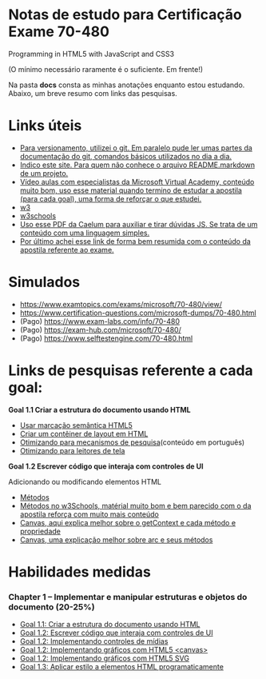 # Notas de estudo para Certificação Exame 70-480
Programming in HTML5 with JavaScript and CSS3

(O mínimo necessário raramente é o suficiente. Em frente!)

Na pasta **docs** consta as minhas anotações enquanto estou estudando. Abaixo, um breve resumo com links das pesquisas. 

# Links úteis
* [Para versionamento, utilizei o git. Em paralelo pude ler umas partes da documentação do git, comandos básicos utilizados no dia a dia.](https://git-scm.com/doc)
* [Indico este site. Para quem não conhece o arquivo README.markdown de um projeto.](https://dillinger.io/)
* [Vídeo aulas com especialistas da Microsoft Virtual Academy, conteúdo muito bom, uso esse material quando termino de estudar a apostila (para cada goal), uma forma de reforçar o que estudei.](https://channel9.msdn.com/Series/Developing-in-HTML5-with-JavaScript-and-CSS3-Jump-Start)
* [w3](https://www.w3.org/)
* [w3schools](https://www.w3schools.com/html/html5_intro.asp)
* [Uso esse PDF da Caelum para auxiliar e tirar dúvidas JS. Se trata de um conteúdo com uma linguagem simples.](./docs/caelum-html-css-javascript)
* [Por último achei esse link de forma bem resumida com o conteúdo da apostila referente ao exame.](http://www.infocodify.com/)

# Simulados
* https://www.examtopics.com/exams/microsoft/70-480/view/
* https://www.certification-questions.com/microsoft-dumps/70-480.html
* (Pago) https://www.exam-labs.com/info/70-480
* (Pago) https://exam-hub.com/microsoft/70-480/
* (Pago) https://www.selftestengine.com/70-480.html


# Links de pesquisas referente a cada goal:

**Goal 1.1 Criar a estrutura do documento usando HTML**
* [Usar marcação semântica HTML5](http://www.infocodify.com/html_dom/create_dom_structure)
* [Criar um contêiner de layout em HTML](http://www.infocodify.com/html_dom/creating_layout_container)
* [Otimizando para mecanismos de pesquisa](https://danieldigital.com.br/blog/seo-tecnico-a-importancia-do-html5-semantico-para-melhorar-o-trafego-do-seu-site/)(conteúdo em português)
* [Otimizando para leitores de tela](w3.org/WAI/perspective-videos/speech/)

**Goal 1.2 Escrever código que interaja com controles de UI**

Adicionando ou modificando elementos HTML
* [Métodos](https://tableless.com.br/entendendo-o-dom-document-object-model/)
* [Métodos no w3Schools, matérial muito bom e bem parecido com o da apostila reforça com muito mais conteúdo](https://www.w3schools.com/jsref/dom_obj_document.asp)
* [Canvas, aqui explica melhor sobre o getContext e cada método e propriedade](https://www.w3schools.com/tags/ref_canvas.asp)
* [Canvas, uma explicação melhor sobre arc e seus métodos](https://www.w3schools.com/tags/canvas_arc.asp)

# Habilidades medidas

### Chapter 1 –  Implementar e manipular estruturas e objetos do documento (20-25%)
* [Goal 1.1: Criar a estrutura do documento usando HTML](./chapter01/goal_1_1.html)
* [Goal 1.2: Escrever código que interaja com controles de UI](./chapter01/goal_1.2_a_adding_or_modifying_HTML_elements.html)
* [Goal 1.2: Implementando controles de mídias](./chapter01/goal_1.2_b_implementing_media_controls.html)
* [Goal 1.2: Implementando gráficos com HTML5 &lt;canvas&gt;](./chapter01/goal_1.2_c_Implementing_canvas.html)
* [Goal 1.2: Implementando gráficos com HTML5 SVG](./chapter01/goal_1.2_d_Implementing_SVG.html)
* [Goal 1.3: Aplicar estilo a elementos HTML programaticamente](./chapter01/goal_1.3.html)